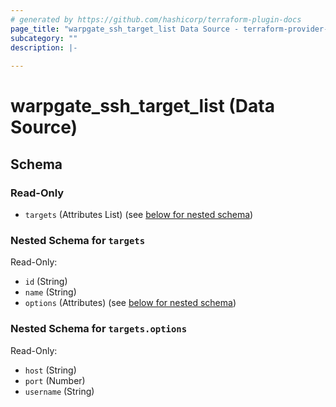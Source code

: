 ```yaml
---
# generated by https://github.com/hashicorp/terraform-plugin-docs
page_title: "warpgate_ssh_target_list Data Source - terraform-provider-warpgate"
subcategory: ""
description: |-
  
---
```


# warpgate_ssh_target_list (Data Source)





<!-- schema generated by tfplugindocs -->
## Schema

### Read-Only

- `targets` (Attributes List) (see [below for nested schema](#nestedatt--targets))

<a id="nestedatt--targets"></a>
### Nested Schema for `targets`

Read-Only:

- `id` (String)
- `name` (String)
- `options` (Attributes) (see [below for nested schema](#nestedatt--targets--options))

<a id="nestedatt--targets--options"></a>
### Nested Schema for `targets.options`

Read-Only:

- `host` (String)
- `port` (Number)
- `username` (String)


